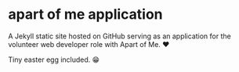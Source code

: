 # apart of me application

A Jekyll static site hosted on GitHub serving as an application for the volunteer web developer role with Apart of Me. ❤️

Tiny easter egg included. 😁
